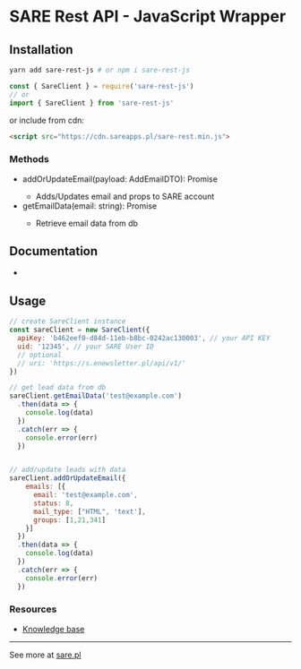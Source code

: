 # SARE Rest API - JavaScript Wrapper

## Installation
```bash
yarn add sare-rest-js # or npm i sare-rest-js
```

```javascript
const { SareClient } = require('sare-rest-js')
// or
import { SareClient } from 'sare-rest-js'
```

or include from cdn:
```html
<script src="https://cdn.sareapps.pl/sare-rest.min.js">
```
### Methods
- addOrUpdateEmail(payload: AddEmailDTO): Promise<any>
  - Adds/Updates email and props to SARE account
- getEmailData(email: string): Promise<any>
  - Retrieve email data from db

## Documentation
- 

## Usage

```javascript
// create SareClient instance
const sareClient = new SareClient({
  apiKey: 'b462eef0-d84d-11eb-b8bc-0242ac130003', // your API KEY
  uid: '12345', // your SARE User ID
  // optional
  // uri: 'https://s.enewsletter.pl/api/v1/'
})
```

```javascript
// get lead data from db
sareClient.getEmailData('test@example.com')
  .then(data => {
    console.log(data)
  })
  .catch(err => {
    console.error(err)
  })


// add/update leads with data
sareClient.addOrUpdateEmail({
    emails: [{
      email: 'test@example.com',
      status: 8,
      mail_type: ["HTML", 'text'],
      groups: [1,21,341]
    }]
  })
  .then(data => {
    console.log(data)
  })
  .catch(err => {
    console.error(err)
  })
```

### Resources
- [Knowledge base](https://sare.pl/baza-wiedzy/)


---
See more at [sare.pl](https://sare.pl)
